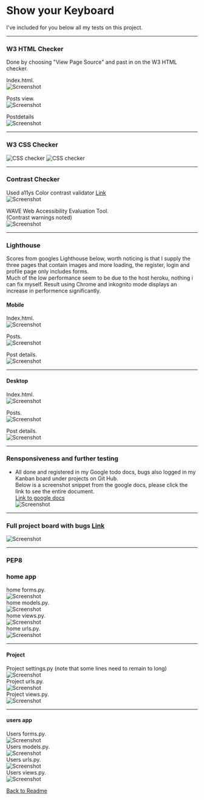 # Show your Keyboard

I've included for you below all my tests on this project.

_____________________________________________________________________________

### W3 HTML Checker
Done by choosing "View Page Source" and past in on the W3 HTML checker.    

Index.html.    
![Screenshot](./static/images/w3_html_index.png)    

Posts view.        
![Screenshot](./static/images/w3_html_posts.png)

Postdetails   
![Screenshot](./static/images/w3_html_postdetail.png)    

_____________________________________________________________________________


### W3 CSS Checker
![CSS checker](http://jigsaw.w3.org/css-validator/images/vcss)
![CSS checker](http://jigsaw.w3.org/css-validator/images/vcss-blue)

_____________________________________________________________________________


### Contrast Checker
Used a11ys Color contrast validator [Link](https://color.a11y.com)   
![Screenshot](./static/images/contrast-readme.png)    

WAVE Web Accessibility Evaluation Tool.   
(Contrast warnings noted)    
![Screenshot](./static/images/wave_tool.png)
_____________________________________________________________________________

### Lighthouse
Scores from googles Lighthouse below, worth noticing is that I supply the three pages that contain 
images and more loading, the register, login and profile page only includes forms.   
Much of the low performance seem to be due to the host heroku, nothing i can fix myself. 
Result using Chrome and inkognito mode displays an increase in performence significantly.

#### Mobile
Index.html.    
![Screenshot](./static/images/mobile_lighthouse_index.png)     

Posts.    
![Screenshot](./static/images/mobile_lighthouse_postview.png)    

Post details.     
![Screenshot](./static/images/mobile-lighthouse-postdetail.png)    

_____________________________________________________________________________

#### Desktop
Index.html.     
![Screenshot](./static/images/desktop_lighthouse_index.png)

Posts.   
![Screenshot](./static/images/desktop_lighthouse_posts.png)     

Post details.    
![Screenshot](./static/images/desktop_lighthouse_postdetails.png)    

_____________________________________________________________________________

### Rensponsiveness and further testing

- All done and registered in my Google todo docs, bugs also logged in my Kanban board under projects on Git Hub.   
Below is a screenshot snippet from the google docs, please click the link to see the entire document.   
[Link to google docs](https://docs.google.com/spreadsheets/d/1s44J9bTQyVY0vnPAtlb3FIwGDRyj-bNHVxq4E8CToME/edit?usp=sharing)    
![Screenshot](./static/images/testing_docs_readme.png)    

_____________________________________________________________________________


### Full project board with bugs [Link](https://github.com/users/andreas-ka/projects/6/views/1)     
![Screenshot](./static/images/kanban_board_bugs.png)   


_____________________________________________________________________________

### PEP8
### home app
home forms.py.    
![Screenshot](./static/images/python_linter_home_forms.png)     
home models.py.   
![Screenshot](./static/images/python_linter_home_models.png)     
home views.py.   
![Screenshot](./static/images/python_linter_home_views.png)   
home urls.py.  
![Screenshot](./static/images/python_linter_home_urls.png)    
_____________________________________________________________________________

#### Project
Project settings.py (note that some lines need to remain to long)    
![Screenshot](./static/images/python_linter_project_settings.png)    
Project urls.py.  
![Screenshot](./static/images/python_linter_project_urls.png)    
Project views.py.   
![Screenshot](./static/images/python_linter_project_views.png)    
_____________________________________________________________________________

#### users app
Users forms.py.    
![Screenshot](./static/images/python_linter_users_forms.png)   
Users models.py.     
![Screenshot](./static/images/python_linter_users_model.png)     
Users urls.py.    
![Screenshot](./static/images/python_linter_users_urls.png)    
Users views.py.   
![Screenshot](./static/images/python_linter_users_views.png)   

[Back to Readme](README.md)